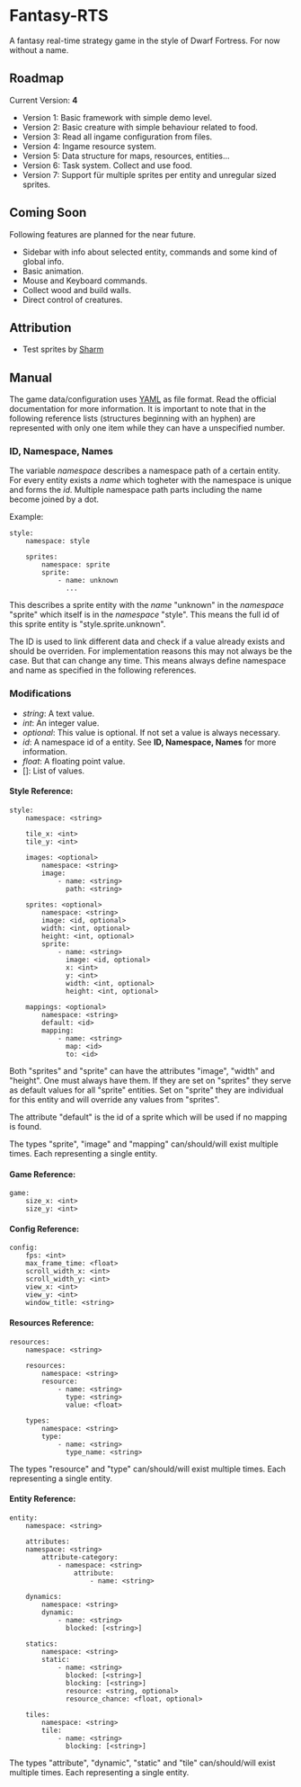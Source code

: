 # Fantasy-RTS

A fantasy real-time strategy game in the style of Dwarf Fortress. For now without a name.

## Roadmap

Current Version: **4**

- Version 1: Basic framework with simple demo level.
- Version 2: Basic creature with simple behaviour related to food.
- Version 3: Read all ingame configuration from files. 
- Version 4: Ingame resource system.
- Version 5: Data structure for maps, resources, entities...
- Version 6: Task system. Collect and use food.
- Version 7: Support für multiple sprites per entity and unregular sized sprites.

## Coming Soon

Following features are planned for the near future.

- Sidebar with info about selected entity, commands and some kind of global info.
- Basic animation.
- Mouse and Keyboard commands.
- Collect wood and build walls.
- Direct control of creatures.

## Attribution

- Test sprites by [Sharm](http://opengameart.org/content/16x16-overworld-tiles)

## Manual

The game data/configuration uses [YAML](http://www.yaml.org/) as file format. Read the official documentation for more information. It is important to note that in the following reference lists (structures beginning with an hyphen) are represented with only one item while they can have a unspecified number.

### ID, Namespace, Names

The variable *namespace* describes a namespace path of a certain entity. For every entity exists a *name* which togheter with the namespace is unique and forms the *id*. Multiple namespace path parts including the name become joined by a dot.

Example:

    style:
        namespace: style
        
        sprites:
            namespace: sprite
            sprite:
                - name: unknown
                  ...

This describes a sprite entity with the *name* "unknown" in the *namespace* "sprite" which itself is in the *namespace* "style". This means the full id of this sprite entity is "style.sprite.unknown". 

The ID is used to link different data and check if a value already exists and should be overriden. For implementation reasons this may not always be the case. But that can change any time. This means always define namespace and name as specified in the following references.

### Modifications

- *string*: A text value.
- *int*: An integer value.
- *optional*: This value is optional. If not set a value is always necessary.
- *id*: A namespace id of a entity. See **ID, Namespace, Names** for more information.
- *float*: A floating point value.
- []: List of values.

#### Style Reference:

    style:
        namespace: <string>

        tile_x: <int>
        tile_y: <int>
    
        images: <optional>
            namespace: <string>
            image:
                - name: <string>
                  path: <string>
    
        sprites: <optional>
            namespace: <string>
            image: <id, optional>
            width: <int, optional>
            height: <int, optional>
            sprite: 
                - name: <string>
                  image: <id, optional>
                  x: <int>
                  y: <int>
                  width: <int, optional>
                  height: <int, optional>
    
        mappings: <optional>
            namespace: <string>
            default: <id>
            mapping:
                - name: <string>
                  map: <id>
                  to: <id>

Both "sprites" and "sprite" can have the attributes "image", "width" and "height". One must always have them. If they are set on "sprites" they serve as default values for all "sprite" entities. Set on "sprite" they are individual for this entity and will override any values from "sprites".

The attribute "default" is the id of a sprite which will be used if no mapping is found.

The types "sprite", "image" and "mapping" can/should/will exist multiple times. Each representing a single entity.

#### Game Reference:

    game:
        size_x: <int>
        size_y: <int>

#### Config Reference:

    config:
        fps: <int>
        max_frame_time: <float>
        scroll_width_x: <int>
        scroll_width_y: <int>
        view_x: <int>
        view_y: <int>
        window_title: <string>

#### Resources Reference:

    resources:
        namespace: <string>
        
        resources:
            namespace: <string>
            resource:
                - name: <string>
                  type: <string>
                  value: <float>
            
        types:
            namespace: <string>
            type:
                - name: <string>
                  type_name: <string>

The types "resource" and "type" can/should/will exist multiple times. Each representing a single entity.

#### Entity Reference:

    entity:
        namespace: <string>
        
        attributes:
        namespace: <string>
            attribute-category:
                - namespace: <string>
                    attribute:
                        - name: <string>

        dynamics:
            namespace: <string>
            dynamic:
                - name: <string>
                  blocked: [<string>]

        statics:
            namespace: <string>
            static:
                - name: <string>
                  blocked: [<string>]
                  blocking: [<string>]
                  resource: <string, optional>
                  resource_chance: <float, optional>

        tiles:
            namespace: <string>
            tile:
                - name: <string>
                  blocking: [<string>]
            
The types "attribute", "dynamic", "static" and "tile" can/should/will exist multiple times. Each representing a single entity.